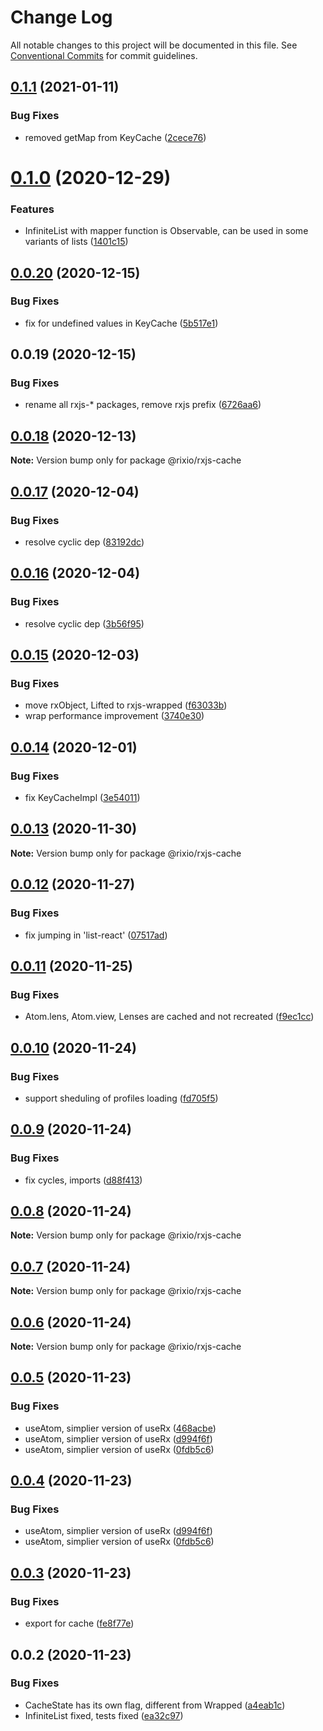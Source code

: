# Change Log

All notable changes to this project will be documented in this file.
See [Conventional Commits](https://conventionalcommits.org) for commit guidelines.

## [0.1.1](https://github.com/roborox/rixio/compare/@rixio/cache@0.1.0...@rixio/cache@0.1.1) (2021-01-11)


### Bug Fixes

* removed getMap from KeyCache ([2cece76](https://github.com/roborox/rixio/commit/2cece76b375a474cf767c8bab8f24653eed4e862))





# [0.1.0](https://github.com/roborox/rixio/compare/@rixio/cache@0.0.20...@rixio/cache@0.1.0) (2020-12-29)


### Features

* InfiniteList with mapper function is Observable, can be used in some variants of lists ([1401c15](https://github.com/roborox/rixio/commit/1401c15f386a891f436b3ebfb1b5a28dbdaa1c2e))





## [0.0.20](https://github.com/roborox/rixio/compare/@rixio/cache@0.0.19...@rixio/cache@0.0.20) (2020-12-15)


### Bug Fixes

* fix for undefined values in KeyCache ([5b517e1](https://github.com/roborox/rixio/commit/5b517e16d533059d6dc6acffa9e134b250b9ee81))





## 0.0.19 (2020-12-15)


### Bug Fixes

* rename all rxjs-* packages, remove rxjs prefix ([6726aa6](https://github.com/roborox/rixio/commit/6726aa62b7b7b9b74cef48030468a6eddbce1545))





## [0.0.18](https://github.com/roborox/rixio/compare/@rixio/rxjs-cache@0.0.17...@rixio/rxjs-cache@0.0.18) (2020-12-13)

**Note:** Version bump only for package @rixio/rxjs-cache





## [0.0.17](https://github.com/roborox/rixio/compare/@rixio/rxjs-cache@0.0.16...@rixio/rxjs-cache@0.0.17) (2020-12-04)


### Bug Fixes

* resolve cyclic dep ([83192dc](https://github.com/roborox/rixio/commit/83192dc866d386443d54edee95378361e6f09d72))





## [0.0.16](https://github.com/roborox/rixio/compare/@rixio/rxjs-cache@0.0.15...@rixio/rxjs-cache@0.0.16) (2020-12-04)


### Bug Fixes

* resolve cyclic dep ([3b56f95](https://github.com/roborox/rixio/commit/3b56f95e75095fb1949fb304c947b2eeaab59a4a))





## [0.0.15](https://github.com/roborox/rixio/compare/@rixio/rxjs-cache@0.0.14...@rixio/rxjs-cache@0.0.15) (2020-12-03)


### Bug Fixes

* move rxObject, Lifted to rxjs-wrapped ([f63033b](https://github.com/roborox/rixio/commit/f63033b83292df7488a715de0e5ccfd8929628e8))
* wrap performance improvement ([3740e30](https://github.com/roborox/rixio/commit/3740e30d990778880e75a9b546b4108be92d2bea))





## [0.0.14](https://github.com/roborox/rixio/compare/@rixio/rxjs-cache@0.0.13...@rixio/rxjs-cache@0.0.14) (2020-12-01)


### Bug Fixes

* fix KeyCacheImpl ([3e54011](https://github.com/roborox/rixio/commit/3e540118bcd4613c13fc683fe0e12da7519c77c8))





## [0.0.13](https://github.com/roborox/rixio/compare/@rixio/rxjs-cache@0.0.12...@rixio/rxjs-cache@0.0.13) (2020-11-30)

**Note:** Version bump only for package @rixio/rxjs-cache





## [0.0.12](https://github.com/roborox/rixio/compare/@rixio/rxjs-cache@0.0.11...@rixio/rxjs-cache@0.0.12) (2020-11-27)


### Bug Fixes

* fix jumping in 'list-react' ([07517ad](https://github.com/roborox/rixio/commit/07517ad283045d6249ab94dbda05a73a789de645))





## [0.0.11](https://github.com/roborox/rixio/compare/@rixio/rxjs-cache@0.0.10...@rixio/rxjs-cache@0.0.11) (2020-11-25)


### Bug Fixes

* Atom.lens, Atom.view, Lenses are cached and not recreated ([f9ec1cc](https://github.com/roborox/rixio/commit/f9ec1cc0a9ada4cf237aa2748aa9d87ad13b0ec4))





## [0.0.10](https://github.com/roborox/rixio/compare/@rixio/rxjs-cache@0.0.9...@rixio/rxjs-cache@0.0.10) (2020-11-24)


### Bug Fixes

* support sheduling of profiles loading ([fd705f5](https://github.com/roborox/rixio/commit/fd705f5a78b01afbe8a24878bb9b0adaf7add16e))





## [0.0.9](https://github.com/roborox/rixio/compare/@rixio/rxjs-cache@0.0.8...@rixio/rxjs-cache@0.0.9) (2020-11-24)


### Bug Fixes

* fix cycles, imports ([d88f413](https://github.com/roborox/rixio/commit/d88f413e12a7652ba6e1af98cc8fa675a1e8816d))





## [0.0.8](https://github.com/roborox/rixio/compare/@rixio/rxjs-cache@0.0.7...@rixio/rxjs-cache@0.0.8) (2020-11-24)

**Note:** Version bump only for package @rixio/rxjs-cache





## [0.0.7](https://github.com/roborox/rixio/compare/@rixio/rxjs-cache@0.0.6...@rixio/rxjs-cache@0.0.7) (2020-11-24)

**Note:** Version bump only for package @rixio/rxjs-cache





## [0.0.6](https://github.com/roborox/rixio/compare/@rixio/rxjs-cache@0.0.5...@rixio/rxjs-cache@0.0.6) (2020-11-24)

**Note:** Version bump only for package @rixio/rxjs-cache





## [0.0.5](https://github.com/roborox/rixio/compare/@rixio/rxjs-cache@0.0.3...@rixio/rxjs-cache@0.0.5) (2020-11-23)


### Bug Fixes

* useAtom, simplier version of useRx ([468acbe](https://github.com/roborox/rixio/commit/468acbe6a7a7d8c54fb28be4fb597ab0d40487a7))
* useAtom, simplier version of useRx ([d994f6f](https://github.com/roborox/rixio/commit/d994f6f33ace8e6aa7bec61d813741354505ca18))
* useAtom, simplier version of useRx ([0fdb5c6](https://github.com/roborox/rixio/commit/0fdb5c6b38b436bc5106b46621e147934104fdc0))





## [0.0.4](https://github.com/roborox/rixio/compare/@rixio/rxjs-cache@0.0.3...@rixio/rxjs-cache@0.0.4) (2020-11-23)


### Bug Fixes

* useAtom, simplier version of useRx ([d994f6f](https://github.com/roborox/rixio/commit/d994f6f33ace8e6aa7bec61d813741354505ca18))
* useAtom, simplier version of useRx ([0fdb5c6](https://github.com/roborox/rixio/commit/0fdb5c6b38b436bc5106b46621e147934104fdc0))





## [0.0.3](https://github.com/roborox/rixio/compare/@rixio/rxjs-cache@0.0.2...@rixio/rxjs-cache@0.0.3) (2020-11-23)


### Bug Fixes

* export for cache ([fe8f77e](https://github.com/roborox/rixio/commit/fe8f77edab52885ad9a7d7a1207c760208da779b))





## 0.0.2 (2020-11-23)


### Bug Fixes

* CacheState has its own flag, different from Wrapped ([a4eab1c](https://github.com/roborox/rixio/commit/a4eab1cde9843a510862f48ff26a30fa1b28b654))
* InfiniteList fixed, tests fixed ([ea32c97](https://github.com/roborox/rixio/commit/ea32c97139ddbac5fa1a0dd1deeb1abcdf788875))
